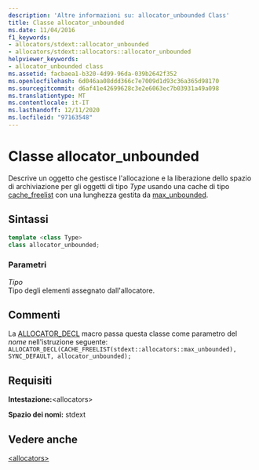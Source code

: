 ```yaml
---
description: 'Altre informazioni su: allocator_unbounded Class'
title: Classe allocator_unbounded
ms.date: 11/04/2016
f1_keywords:
- allocators/stdext::allocator_unbounded
- allocators/stdext::allocators::allocator_unbounded
helpviewer_keywords:
- allocator_unbounded class
ms.assetid: facbaea1-b320-4d99-96da-039b2642f352
ms.openlocfilehash: 6d046aa08ddd366c7e7009d1d93c36a365d98170
ms.sourcegitcommit: d6af41e42699628c3e2e6063ec7b03931a49a098
ms.translationtype: MT
ms.contentlocale: it-IT
ms.lasthandoff: 12/11/2020
ms.locfileid: "97163548"
---
```

# <a name="allocator_unbounded-class"></a>Classe allocator_unbounded

Descrive un oggetto che gestisce l'allocazione e la liberazione dello spazio di archiviazione per gli oggetti di tipo *Type* usando una cache di tipo [cache_freelist](cache-freelist-class.md) con una lunghezza gestita da [max_unbounded](max-unbounded-class.md).

## <a name="syntax"></a>Sintassi

```cpp
template <class Type>
class allocator_unbounded;
```

### <a name="parameters"></a>Parametri

*Tipo*\
Tipo degli elementi assegnato dall'allocatore.

## <a name="remarks"></a>Commenti

La [ALLOCATOR_DECL](allocators-functions.md#allocator_decl) macro passa questa classe come parametro del *nome* nell'istruzione seguente: `ALLOCATOR_DECL(CACHE_FREELIST(stdext::allocators::max_unbounded), SYNC_DEFAULT, allocator_unbounded);`

## <a name="requirements"></a>Requisiti

**Intestazione:**\<allocators>

**Spazio dei nomi:** stdext

## <a name="see-also"></a>Vedere anche

[\<allocators>](allocators-header.md)
